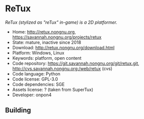 # ReTux

_ReTux (stylized as "reTux" in-game) is a 2D platformer._

- Home: http://retux.nongnu.org, https://savannah.nongnu.org/projects/retux
- State: mature, inactive since 2018
- Download: http://retux.nongnu.org/download.html
- Platform: Windows, Linux
- Keywords: platform, open content
- Code repository: https://git.savannah.nongnu.org/git/retux.git, http://cvs.savannah.nongnu.org:/web/retux (cvs)
- Code language: Python
- Code license: GPL-3.0
- Code dependencies: SGE
- Assets license: ? (taken from SuperTux)
- Developer: onpon4

## Building
